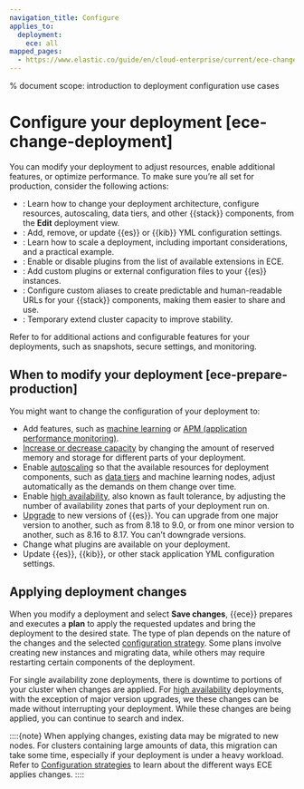 ```yaml
---
navigation_title: Configure
applies_to:
  deployment:
    ece: all
mapped_pages:
  - https://www.elastic.co/guide/en/cloud-enterprise/current/ece-change-deployment.html
---
```


% document scope: introduction to deployment configuration use cases

# Configure your deployment [ece-change-deployment]

You can modify your deployment to adjust resources, enable additional features, or optimize performance. To make sure you’re all set for production, consider the following actions: 

* [](./customize-deployment.md): Learn how to change your deployment architecture, configure resources, autoscaling, data tiers, and other {{stack}} components, from the **Edit** deployment view.
* [](./edit-stack-settings.md): Add, remove, or update {{es}} or {{kib}} YML configuration settings.
* [](./resize-deployment.md): Learn how to scale a deployment, including important considerations, and a practical example.
* [](./add-plugins.md): Enable or disable plugins from the list of available extensions in ECE.
* [](./add-custom-bundles-plugins.md): Add custom plugins or external configuration files to your {{es}} instances.
* [](./ece-regional-deployment-aliases.md): Configure custom aliases to create predictable and human-readable URLs for your {{stack}} components, making them easier to share and use.
* [](./resource-overrides.md): Temporary extend cluster capacity to improve stability.

Refer to [](./working-with-deployments.md) for additional actions and configurable features for your deployments, such as snapshots, secure settings, and monitoring.

## When to modify your deployment [ece-prepare-production]

You might want to change the configuration of your deployment to:

* Add features, such as [machine learning](/explore-analyze/machine-learning.md) or [APM (application performance monitoring)](/solutions/observability/apm/index.md).
* [Increase or decrease capacity](./resize-deployment.md) by changing the amount of reserved memory and storage for different parts of your deployment.
* Enable [autoscaling](/deploy-manage/autoscaling/autoscaling-in-ece-and-ech.md) so that the available resources for deployment components, such as [data tiers](/manage-data/lifecycle/data-tiers.md) and machine learning nodes, adjust automatically as the demands on them change over time.
* Enable [high availability](./ece-ha.md), also known as fault tolerance, by adjusting the number of availability zones that parts of your deployment run on.
* [Upgrade](../../upgrade/deployment-or-cluster/upgrade-on-ece.md) to new versions of {{es}}. You can upgrade from one major version to another, such as from 8.18 to 9.0, or from one minor version to another, such as 8.16 to 8.17. You can’t downgrade versions.
* Change what plugins are available on your deployment.
* Update {{es}}, {{kib}}, or other stack application YML configuration settings.

## Applying deployment changes

When you modify a deployment and select **Save changes**, {{ece}} prepares and executes a **plan** to apply the requested updates and bring the deployment to the desired state. The type of plan depends on the nature of the changes and the selected [configuration strategy](./customize-deployment.md#configuration-strategies). Some plans involve creating new instances and migrating data, while others may require restarting certain components of the deployment.

For single availability zone deployments, there is downtime to portions of your cluster when changes are applied. For [high availability](./ece-ha.md) deployments, with the exception of major version upgrades, we these changes can be made without interrupting your deployment. While these changes are being applied, you can continue to search and index.

::::{note}
When applying changes, existing data may be migrated to new nodes. For clusters containing large amounts of data, this migration can take some time, especially if your deployment is under a heavy workload. Refer to [Configuration strategies](./customize-deployment.md#configuration-strategies) to learn about the different ways ECE applies changes.
::::
